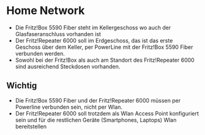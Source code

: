 # Home Network

- Die Fritz!Box 5590 Fiber steht im Kellergeschoss wo auch der Glasfaseranschluss vorhanden ist
- Der Fritz!Repeater 6000 soll im Erdgeschoss, das ist das erste Geschoss über dem Keller, per PowerLine mit der Fritz!Box 5590 Fiber verbunden werden.
- Sowohl bei der Fritz!Box als auch am Standort des Fritz!Repeater 6000 sind ausreichend Steckdosen vorhanden.

## Wichtig
- Die Fritz!Box 5590 Fiber und der Fritz!Repeater 6000 müssen per Powerline verbunden sein, nicht per Wlan.
- Der Fritz!Repeater 6000 soll trotzdem als Wlan Access Point konfiguriert sein und für die restlichen Geräte (Smartphones, Laptops) Wlan bereitstellen
